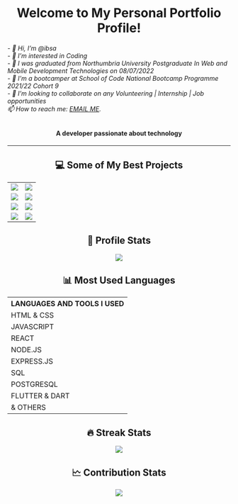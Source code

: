 <h1 align="center">
Welcome to My Personal Portfolio Profile! 
</h1>
<h6>
- 👋 Hi, I’m @ibsa<br>
- 👀 I’m interested in Coding<br> 
- 👀 I was graduated from Northumbria University Postgraduate In Web and Mobile Development Technologies on 08/07/2022<br> 
- 🌱 I’m a bootcamper at School of Code National Bootcamp Programme 2021/22 Cohort 9<br>
- 💞️ I’m looking to collaborate on any Volunteering | Internship | Job opportunities<br>
<address> 📫 How to reach me: <a href="mailto:ibsa22@gmail.com">EMAIL ME</a>.<br>
</address>
</h6>

<h4 align="center">A developer passionate about technology</h4>
<hr />

<h2 align="center">💻 Some of My Best Projects</h2>
<table>
    <tr>
        <td valign="center">
            <a target="_blank" href="https://github.com/ibsa22/wavechat">
                <img
                    src="https://github-readme-stats.vercel.app/api/pin/?username=ibsa22&repo=wavechat&theme=dracula"
                />
            </a>
        </td>
        <td valign="center">
            <a target="_blank" href="https://github.com/ibsa22/fleet">
                <img
                    src="https://github-readme-stats.vercel.app/api/pin/?username=ibsa22&repo=fleet&theme=dracula"
                />
            </a>
        </td>
    </tr>
    <tr>
        <td valign="center">
            <a target="_blank" href="https://github.com/ibsa22/sttp">
                <img
                    src="https://github-readme-stats.vercel.app/api/pin/?username=ibsa22&repo=sttp&theme=dracula"
                />
            </a>
        </td>
        <td valign="center">
            <a target="_blank" href="https://github.com/ibsa22/go-url">
                <img
                    src="https://github-readme-stats.vercel.app/api/pin/?username=ibsa22&repo=go-url&theme=dracula"
                />
            </a>
        </td>
    </tr>
    <tr>
        <td valign="center">
            <a target="_blank" href="https://github.com/ibsa22/cliptale">
                <img
                    src="https://github-readme-stats.vercel.app/api/pin/?username=ibsa22&repo=cliptale&theme=dracula"
                />
            </a>
        </td>
        <td valign="center">
            <a target="_blank" href="https://github.com/ibsa22/minicel">
                <img
                    src="https://github-readme-stats.vercel.app/api/pin/?username=ibsa22&repo=minicel&theme=dracula"
                />
            </a>
        </td>
    </tr>
    <tr>
        <td valign="center">
            <a target="_blank" href="https://github.com/ibsa22/redis-go">
                <img
                    src="https://github-readme-stats.vercel.app/api/pin/?username=ibsa22&repo=redis-go&theme=dracula"
                />
            </a>
        </td>
        <td valign="center">
            <a target="_blank" href="https://github.com/ibsa22/nord-dark-pro">
                <img
                    src="https://github-readme-stats.vercel.app/api/pin/?username=ibsa22&repo=nord-dark-pro&theme=dracula"
                />
            </a>
        </td>
    </tr>
</table>

<h2 align="center">👤 Profile Stats</h2>
<div align="center">
    <img
        src="https://github-readme-stats.vercel.app/api?username=ibsa22&count_private=true&show_icons=true&theme=dracula"
    />
</div>

<h2 align="center">📊 Most Used Languages</h2>
<div align="center">
    
<!-- <img
        src="https://github-readme-stats.vercel.app/api/top-langs/?username=ibsa22&theme=dracula&langs_count=6&layout=compact&hide=css"
    /> -->
<table>
  <tr>
    <th>LANGUAGES AND TOOLS I USED</th>
  </tr>
  <tr> <td>HTML & CSS</td> </tr>
  <tr> <td>JAVASCRIPT</td></tr>
  <tr> <td>REACT</td></tr>
  <tr> <td>NODE.JS</td></tr>
  <tr> <td>EXPRESS.JS</td></tr>
  <tr> <td>SQL</td></tr>
  <tr> <td>POSTGRESQL</td></tr>
  <tr> <td>FLUTTER & DART</td></tr>
  <tr> <td>& OTHERS</td></tr>
</table>
</div>

<h2 align="center">🔥 Streak Stats</h2>
<div align="center">
    <img src="http://github-readme-streak-stats.herokuapp.com?user=ibsa22&theme=dracula" />
</div>

<h2 align="center">🗠 Contribution Stats</h2>
<div align="center">
    <img
        src="https://activity-graph.herokuapp.com/graph?username=ibsa22&bg_color=1F222E&color=F8D866&line=F85D7F&point=FFFFFF&hide_border=true"
    />
</div>
